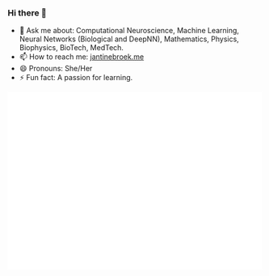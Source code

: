 ### Hi there 👋

- 💬 Ask me about: Computational Neuroscience, Machine Learning, Neural Networks (Biological and DeepNN), Mathematics, Physics, Biophysics, BioTech, MedTech. 
- 📫 How to reach me: [jantinebroek.me](http://jantinebroek.me)
- 😄 Pronouns: She/Her
- ⚡ Fun fact: A passion for learning.

<img src="metrics-base.svg" ></img>


<!-- [![Top Langs](https://github-readme-stats.vercel.app/api/top-langs/?username=Jan10e&langs_count=8&count_private=trueshow_icons=true&theme=dracula)](https://github.com/Jan10e/github-readme-stats) -->

<!-- See for details: https://github.com/anuraghazra/github-readme-stats -->
<!-- "Ranks": "Available ranks are S+ (top 1%), S (top 25%), A++ (top 45%), A+ (top 60%), and B+ (everyone)" -->

<!--
**Jan10e/Jan10e** is a ✨ _special_ ✨ repository because its `README.md` (this file) appears on your GitHub profile.

Here are some ideas to get you started:

- 🔭 I’m currently working on ...
- 🌱 I’m currently learning ...
- 👯 I’m looking to collaborate on ...
- 🤔 I’m looking for help with ...
- 💬 Ask me about ...
- 📫 How to reach me: ...
- 😄 Pronouns: ...
- ⚡ Fun fact: ...
-->


